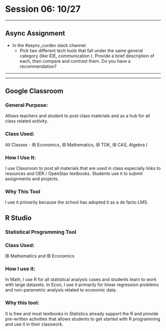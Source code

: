 # Session 06: 10/27
*******
## Async Assignment
* In the \#async_curdev slack channel:
  - Pick two different tech tools that fall under the same general category (like IDE, communication ). Provide a brief description of each, then compare and contrast them. Do you have a recommendation?

****
****

 ## Google Classroom
### General Purpose:
Allows teachers and student to post class materials and as a hub for all class related activity.

### Class Used:
All Classes - IB Economics, IB Mathematics, IB TOK, IB CAS, Algebra I

### How I Use It:
I use Classroom to post all materials that are used in class especially links to resources and OER / OpenStax textbooks.
Students use it to submit assignments and projects.

### Why This Tool
I use it primarily because the school has adopted it as a de facto LMS. 

## R Studio
### Statistical Programming Tool
### Class Used: 
IB Mathematics and IB Economics

### How I use it:
In Math, I use R for all statistical analysis cases and students learn to work with large datasets.
In Econ, I use it primarily for linear regression problems and non-parametric analysis related to economic data.

### Why this tool:
It is free and most textbooks in Statistics already support the R and provide pre-written activities that allows students to get started with R programming and use it in their classwork.

